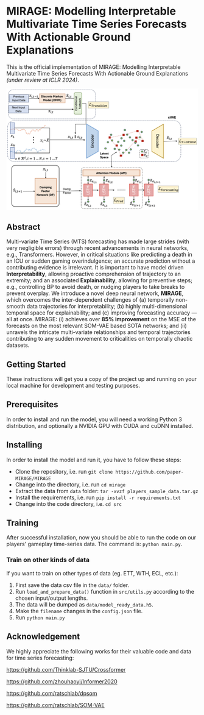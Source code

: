 # MIRAGE: Modelling Interpretable Multivariate Time Series Forecasts With Actionable Ground Explanations 

This is the official implementation of MIRAGE: Modelling Interpretable Multivariate Time Series Forecasts With Actionable Ground Explanations  _(under review at ICLR 2024)_.

<!-- <img src="img\mirage_architecture.png" height = "400" alt="" align=center /> -->
![Mirage Architecture](img\mirage_architecture.png)

## Abstract
Multi-variate Time Series (MTS) forecasting has made large strides (with very negligible errors) through recent advancements in neural networks, e.g., Transformers. However, in critical situations like predicting a death in an ICU or sudden gaming overindulgence; an accurate prediction without a contributing evidence is irrelevant. It is important to have model driven **Interpretability**, allowing proactive comprehension of trajectory to an extremity; and an associated **Explainability**, allowing for preventive steps; e.g., controlling BP to avoid death, or nudging players to take breaks to prevent overplay. We introduce a novel deep neural network, **MIRAGE**, which overcomes the inter-dependent challenges of (a) temporally non-smooth data trajectories for interpretability; (b) highly multi-dimensional temporal space for explainability; and (c) improving forecasting accuracy — all at once. MIRAGE: (i) achieves over **85% improvement** on the MSE of the forecasts on the most relevant SOM-VAE based SOTA networks; and (ii) unravels the intricate multi-variate relationships and temporal trajectories contributing to any sudden movement to criticalities on temporally chaotic datasets.


## Getting Started

These instructions will get you a copy of the project up and running on your local machine for development and testing purposes.

## Prerequisites

In order to install and run the model, you will need a working Python 3 distribution, and optionally a NVIDIA GPU with CUDA and cuDNN installed.

## Installing

In order to install the model and run it, you have to follow these steps:

* Clone the repository, i.e. run `git clone https://github.com/paper-MIRAGE/MIRAGE`
* Change into the directory, i.e. run `cd mirage`
* Extract the data from `data` folder: `tar -xvzf players_sample_data.tar.gz`
* Install the requirements, i.e. run `pip install -r requirements.txt`
* Change into the code directory, i.e. `cd src`

## Training
After successful installation, now you should be able to run the code on our players' gameplay time-series data. The command is: `python main.py`. 


### Train on other kinds of data 

If you want to train on other types of data (eg. ETT, WTH, ECL, etc.):  
1. First save the data csv file in the `data/` folder.
2. Run `load_and_prepare_data()` function in `src/utils.py` according to the chosen input/output lengths.
3. The data will be dumped as `data/model_ready_data.h5`.
4. Make the `filename` changes in the `config.json` file.
5. Run `python main.py`

## Acknowledgement
We highly appreciate the following works for their valuable code and data for time series forecasting:

https://github.com/Thinklab-SJTU/Crossformer

https://github.com/zhouhaoyi/Informer2020

https://github.com/ratschlab/dpsom

https://github.com/ratschlab/SOM-VAE